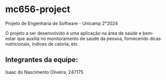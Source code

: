 # mc656-project
Projeto de Engenharia de Software - Unicamp 2°2024

O projeto a ser desenvolvido é uma aplicação na área de saúde e bem-estar que auxilia no monitoramento de saúde da pessoa, fornecendo dicas nutricionais, índices de caloria, etc.

## Integrantes da equipe:

Isaac do Nascimento Oliveira, 247175